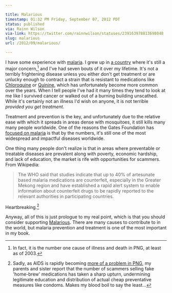 ```yaml
---

title: Malarious
timestamp: 01:32 PM Friday, September 07, 2012 PDT
status: published
via: Rainn Wilson
via-link: https://twitter.com/rainnwilson/statuses/239163978813698048
slug: malarious
url: /2012/09/malarious/

---
```


I have some experience with [malaria][]. I grew up in [a country][png] where it's still a major concern,[^malaria1] and I've had seven bouts of it over my lifetime. It's not a terribly frightening disease unless you either don't get treatment or are unlucky enough to contract a strain that is resistant to medications like [Chloroquine][] or [Quinine][], which has unfortunately become more common over the years. When I tell people I've had it many times they tend to look at me like I survived cancer or walked out of a burning building unscathed. While it's certainly not an illness I'd wish on anyone, it is not terrible *provided you get treatment.*

<!-- more -->

Treatment and prevention is the key, and unfortunately due to the relative ease with which it spreads in areas dense with mosquitoes, it still kills many many people worldwide. One of the reasons the Gates Foundation has [focused on malaria][gf] is that by the numbers, it's still one of the most widespread and impactful diseases worldwide.

One thing many people don't realize is that in areas where preventable or treatable diseases are prevalent along with poverty, economic hardship, and lack of education, the market is rife with opportunities for scammers. From Wikipedia:

> The WHO said that studies indicate that up to 40% of artesunate based malaria medications are counterfeit, especially in the Greater Mekong region and have established a rapid alert system to enable information about counterfeit drugs to be rapidly reported to the relevant authorities in participating countries.

Heartbreaking.[^malaria2]

Anyway, all of this is just prologue to my real point, which is that you should consider supporting [Malarious][]. There are many causes to contribute to in the world, but malaria prevention and treatment is one of the most important in my book.


[^malaria1]: In fact, it is the number one cause of illness and death in PNG, at least as of 2003.
[^malaria2]: Sadly, as AIDS is rapidly becoming [more of a problem in PNG][aids], my parents and sister report that the number of scammers selling fake 'home-brew' medications has taken a sharp upturn, undermining legitimate education and distribution of actual cheap preventative measures like condoms. Makes my blood boil to say the least...


[malaria]: https://en.wikipedia.org/wiki/malaria
[png]: https://en.wikipedia.org/wiki/Papua_New_Guinea
[Chloroquine]: https://en.wikipedia.org/wiki/Chloroquine
[Quinine]: https://en.wikipedia.org/wiki/Quinine
[gf]: http://www.gatesfoundation.org/malaria/Pages/home.aspx
[Malarious]: http://www.collegehumor.com/malarious
[aids]: https://en.wikipedia.org/wiki/HIV/AIDS_in_Papua_New_Guinea

